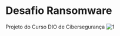 # Desafio Ransomware
 Projeto do Curso DIO de Cibersegurança
![1](https://user-images.githubusercontent.com/126199671/223601445-141bf2ef-160a-4741-a215-0e89a6406302.png)
